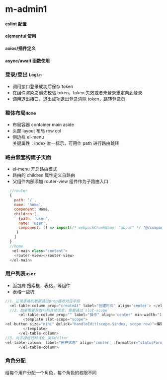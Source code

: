 # m-admin1

#### eslint 配置

#### elementui 使用

#### axios/插件定义

#### async/await 函数使用

### 登录/登出 `Login`

- 调用接口登录成功后保存 token
- 在组件渲染之前先校验 token，token 失效或者未登录重定向到登录
- 调用退出接口，退出成功退出登录清除 token，跳转登录页

### 整体布局`Home`

- 布局容器 container main aside
- 头部 layout 布局 row col
- 侧边栏 el-menu  
  关键属性：index 唯一标示，可用作 path 进行路由跳转

### 路由嵌套构建子页面

- el-menu 开启路由模式
- 路由的 children 属性定义自路由
- 父组件内部添加 router-view 组件作为子路由入口

```javascript
  //router
  {
    path: '/',
    name: 'home',
    component: Home,
    children:[
      {path: 'user',
      name: 'user',
      component: () => import(/* webpackChunkName: "about" */ '@/components/user/User.vue')
     }
    ]
  }
  //home
   <el-main class="content">
    <router-view></router-view>
  </el-main>
```

### 用户列表`user`

- 面包屑 搜索框，表格，等组件
- 表格一些坑

```javascript
//1、正常表格列数据通过prop接收对应字段
  <el-table-column prop="createAt" label="创建时间" align='center'> </el-table-column>
  //2、如果需要获取行列其他信息，需要通过`slot-scope`
      <el-table-column prop="" label="操作" align='center' min-width="120">
        <template slot-scope="scope">
<el-button size="mini" @click="handleEdit(scope.$index, scope.row)">编辑</el-button>
        </template>
      </el-table-column>
//3、对字段进行格式化,类似filter
<el-table-column  label="用户状态" align='center' :formatter="statusFormat"> 
      </el-table-column>

```
### 角色分配
给每个用户分配一个角色，每个角色的权限不同